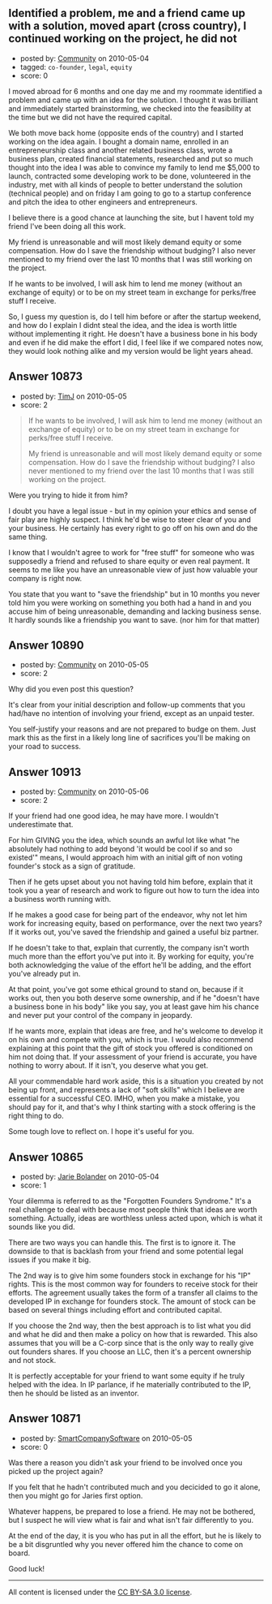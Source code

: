 ## Identified a problem, me and a friend came up with a solution, moved apart (cross country), I continued working on the project, he did not

- posted by: [Community](https://stackexchange.com/users/-1/-1-community) on 2010-05-04
- tagged: `co-founder`, `legal`, `equity`
- score: 0

I moved abroad for 6 months and one day me and my roommate identified a problem and came up with an idea for the solution. I thought it was brilliant and immediately started brainstorming, we checked into the feasibility at the time but we did not have the required capital.

We both move back home (opposite ends of the country) and I started working on the idea again. I bought a domain name, enrolled in an entrepreneurship class and another related business class, wrote a business plan, created financial statements, researched and put so much thought into the idea I was able to convince my family to lend me $5,000 to launch, contracted some developing work to be done, volunteered in the industry, met with all kinds of people to better understand the solution (technical people) and on friday I am going to go to a startup conference and pitch the idea to other engineers and entrepreneurs.

I believe there is a good chance at launching the site, but I havent told my friend I've been doing all this work.

My friend is unreasonable and will most likely demand equity or some compensation. How do I save the friendship without budging? I also never mentioned to my friend over the last 10 months that I was still working on the project.

If he wants to be involved, I will ask him to lend me money (without an exchange of equity) or to be on my street team in exchange for perks/free stuff I receive.

So, I guess my question is, do I tell him before or after the startup weekend, and how do I explain I didnt steal the idea, and the idea is worth little without implementing it right. He doesn't have a business bone in his body and even if he did make the effort I did, I feel like if we compared notes now, they would look nothing alike and my version would be light years ahead.


## Answer 10873

- posted by: [TimJ](https://stackexchange.com/users/-1/1172-timj) on 2010-05-05
- score: 2

> If he wants to be involved, I will ask
> him to lend me money (without an
> exchange of equity) or to be on my
> street team in exchange for perks/free
> stuff I receive.
> 
> My friend is unreasonable and will
> most likely demand equity or some
> compensation. How do I save the
> friendship without budging? I also
> never mentioned to my friend over the
> last 10 months that I was still
> working on the project.

Were you trying to hide it from him?

I doubt you have a legal issue - but in my opinion your ethics and sense of fair play are highly suspect.  I think he'd be wise to steer clear of you and your business.  He certainly has every right to go off on his own and do the same thing.

I know that I wouldn't agree to work for "free stuff" for someone who was supposedly a friend and refused to share equity or even real payment.  It seems to me like you have an unreasonable view of just how valuable your company is right now.

You state that you want to "save the friendship" but in 10 months you never told him you were working on something you both had a hand in and you accuse him of being unreasonable, demanding and lacking business sense.  It hardly sounds like a friendship you want to save. (nor him for that matter)


## Answer 10890

- posted by: [Community](https://stackexchange.com/users/-1/-1-community) on 2010-05-05
- score: 2

Why did you even post this question?

It's clear from your initial description and follow-up comments that you had/have no intention of involving your friend, except as an unpaid tester.

You self-justify your reasons and are not prepared to budge on them.  Just mark this as the first in a likely long line of sacrifices you'll be making on your road to success.



## Answer 10913

- posted by: [Community](https://stackexchange.com/users/-1/-1-community) on 2010-05-06
- score: 2

If your friend had one good idea, he may have more. I wouldn't underestimate that. 

For him GIVING you the idea, which sounds an awful lot like what "he absolutely had nothing to add beyond 'it would be cool if so and so existed'" means, I would approach him with an initial gift of non voting founder's stock as a sign of gratitude. 

Then if he gets upset about you not having told him before, explain that it took you a year of research and work to figure out how to turn the idea into a business worth running with.

If he makes a good case for being part of the endeavor, why not let him work for increasing equity, based on performance, over the next two years? If it works out, you've saved the friendship and gained a useful biz partner. 

If he doesn't take to that, explain that currently, the company isn't worth much more than the effort you've put into it. By working for equity, you're both acknowledging the value of the effort he'll be adding, and the effort you've already put in. 

At that point, you've got some ethical ground to stand on, because if it works out, then you both deserve some ownership, and if he "doesn't have a business bone in his body" like you say, you at least gave him his chance and never put your control of the company in jeopardy.

If he wants more, explain that ideas are free, and he's welcome to develop it on his own and compete with you, which is true. I would also recommend explaining at this point that the gift of stock you offered is conditioned on him not doing that. If your assessment of your friend is accurate, you have nothing to worry about. If it isn't, you deserve what you get. 

All your commendable hard work aside, this is a situation you created by not being up front, and represents a lack of "soft skills" which I believe are essential for a successful CEO. IMHO, when you make a mistake, you should pay for it, and that's why I think starting with a stock offering is the right thing to do. 

Some tough love to reflect on. I hope it's useful for you. 




## Answer 10865

- posted by: [Jarie Bolander](https://stackexchange.com/users/-1/585-jarie-bolander) on 2010-05-04
- score: 1

Your dilemma is referred to as the "Forgotten Founders Syndrome." It's a real challenge to deal with because most people think that ideas are worth something. Actually, ideas are worthless unless acted upon, which is what it sounds like you did.

There are two ways you can handle this. The first is to ignore it. The downside to that is backlash from your friend and some potential legal issues if you make it big.

The 2nd way is to give him some founders stock in exchange for his "IP" rights. This is the most common way for founders to receive stock for their efforts. The agreement usually takes the form of a transfer all claims to the developed IP in exchange for founders stock. The amount of stock can be based on several things including effort and contributed capital.

If you choose the 2nd way, then the best approach is to list what you did and what he did and then make a policy on how that is rewarded. This also assumes that you will be a C-corp since that is the only way to really give out founders shares. If you choose an LLC, then it's a percent ownership and not stock.

It is perfectly acceptable for your friend to want some equity if he truly helped with the idea. In IP parlance, if he materially contributed to the IP, then he should be listed as an inventor.



## Answer 10871

- posted by: [SmartCompanySoftware](https://stackexchange.com/users/-1/1629-smartcompanysoftware) on 2010-05-05
- score: 0

Was there a reason you didn't ask your friend to be involved once you picked up the project again?

If you felt that he hadn't contributed much and you decicided to go it alone, then you might go for Jaries first option.

Whatever happens, be prepared to lose a friend. He may not be bothered, but I suspect he will view what is fair and what isn't fair differently to you.

At the end of the day, it is you who has put in all the effort, but he is likely to be a bit disgruntled why you never offered him the chance to come on board.

Good luck!



---

All content is licensed under the [CC BY-SA 3.0 license](https://creativecommons.org/licenses/by-sa/3.0/).
